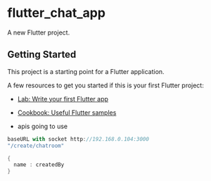 
# flutter_chat_app

A new Flutter project.

## Getting Started

This project is a starting point for a Flutter application.

A few resources to get you started if this is your first Flutter project:

- [Lab: Write your first Flutter app](https://flutter.dev/docs/get-started/codelab)
- [Cookbook: Useful Flutter samples](https://flutter.dev/docs/cookbook)

- apis going to use 
```dart
baseURL with socket http://192.168.0.104:3000
"/create/chatroom"

{
  name : createdBy  
}
```
